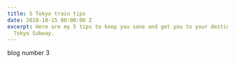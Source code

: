 ```yaml
---
title: 5 Tokyo train tips
date: 2018-10-15 00:00:00 Z
excerpt: Here are my 5 tips to keep you sane and get you to your destination on the
  Tokyo Subway.
---
```


blog number 3